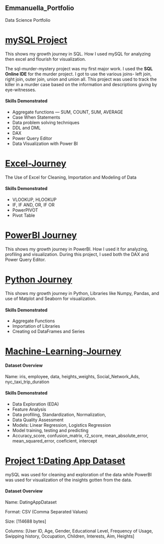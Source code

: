 ## Emmanuella_Portfolio
Data Science Portfolio

# [mySQL Project](https://github.com/Ikeoluwapo/MySQL-Journey-)
This shows my growth journey in SQL. How I used mySQL for analyzing then excel and flourish for visualization.

The sql-murder-mystery project was my first major work. I used the **SQL Online IDE** for the murder project. I got to use the various joins- left join, right join, outer join, union and union all. This project was used to track the killer in a murder case based on the information and descriptions giving by eye-witnesses. 
#### Skills Demonstrated
* Aggregate functions — SUM, COUNT, SUM, AVERAGE
* Case When Statements
* Data problem solving techniques
* DDL and DML
* DAX
* Power Query Editor
* Data Visualization with Power BI

# [Excel-Journey](https://github.com/Ikeoluwapo/Excel-Journey-)
The Use of Excel for Cleaning, Importation and Modeling of Data
#### Skills Demonstrated
* VLOOKUP, HLOOKUP
* IF, IF AND, OR, IF OR
* PowerPIVOT
* Pivot Table

# [PowerBI Journey](https://github.com/Ikeoluwapo/PowerBI-Journey)
This shows my growth journey in PowerBI. How I used it for analyzing, profiling and visualization.
During this project, I used both the DAX and Power Query Editor. 

# [Python Journey](https://github.com/Ikeoluwapo/Python-Journey)
This shows my growth journey in Python, Libraries like Numpy, Pandas, and use of Matplot and Seaborn for visualization.
#### Skills Demonstrated
* Aggregate Functions
* Importation of Libraries
* Creating od DataFrames and Series

# [Machine-Learning-Journey](https://github.com/Ikeoluwapo/Machine-Learning-Journey)
#### Dataset Overview
Name: iris, employee, data, heights_weights, Social_Network_Ads, nyc_taxi_trip_duration
#### Skills Demonstrated
* Data Exploration (EDA)
* Feature Analysis
* Data profiling, Standardization, Normalization, 
* Data Quality Assessment
* Models: Linear Regression, Logistics Regression
* Model training, testing and predicting
* Accuracy_score, confusion_matrix, r2_score, mean_absolute_error, mean_squared_error, coeficient, intercept

# [Project 1:Dating App Dataset](https://github.com/Ikeoluwapo/DatingApp/tree/main)
mySQL was used for cleaning and exploration of the data while PowerBI was used for visualization of the insights gotten from the data.
#### Dataset Overview
Name: DatingAppDataset

Format: CSV (Comma Separated Values)

Size: [114688 bytes]

Columns: [User ID, Age, Gender, Educational Level, Frequency of Usage, Swipping history, Occupation, Children, Interests, Aim, Heights]

